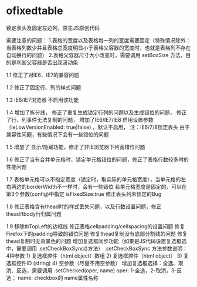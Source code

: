 # ofixedtable

锁定表头及固定左边列，原生JS原创代码

需要注意的问题：
1.表格的宽度以及表格每一列的宽度需要固定（特殊情况除外：当表格列数少并且表格总宽度明显小于表格父容器的宽度时，也就是表格列不存在自动换行的问题）
2.表格父容器尺寸大小改变时，需要调用 setBoxSize 方法，目的是判断父容器是否出现滚动条

1.1 修正了对IE6、IE7的兼容问题

1.2 修正了固定行、列的样式问题

1.3 IE6/IE7浏览器 不启用该功能

1.4 增加了拆分线，
修正了重复生成锁定行列的问题以及生成错位的问题，
修正了行、列事件无法复制的问题，
增加了IE6/IE7/IE8 启用设置参数（ieLowVersionEnabled: true|false) ，默认不启用，
注：IE6/7/8锁定表头 由于兼容性问题，有些情况下会有一些错位的问题

1.5 增加了 显示/隐藏功能，修正了非IE浏览器下列宽错位问题

1.6 修正了当有合并单元格时，锁定单元格错位的问题，修正了表格行数较多时的性能问题

1.7 表格单元格可以不指定宽度（锁定时，取实际的单元格宽度），当单元格的左右两边的borderWidth不一样时，会有一些错位
若单元格宽度是固定的，可以在第3个参数(config)中指定 isFixedSize:true
修正表头列未锁定的Bug

1.8 修正表格含有thead时的样式丢失问题，以及行数设置问题，修正thead/tbody行归属问题

1.9 移除tbTopLeft的边框线
    修正表格cellpadding/cellspacing的设置问题
    修复Firefox下的padding导致的错位问题
    修复thead复制没有底部分割线的问题
    修复thead复制时无背景色的问题
    增加复选框同步功能（如果是JS代码设置复选框选中，需要调用 .setCheckBoxSync()方法）
    .setCheckBoxSync 方法参数说明：4种参数
    1) 复选框控件（html object）数组
    2) 复选框控件（html object）
    3) 复选框控件ID (string)
    4) 空参数（尽量不用空参数）
    增加复选框选择：全选、取消、反选，需要调用 .setChecked(oper, name) oper: 1-全选，2-取消，3-反选； name: checkbox的 name属性名称